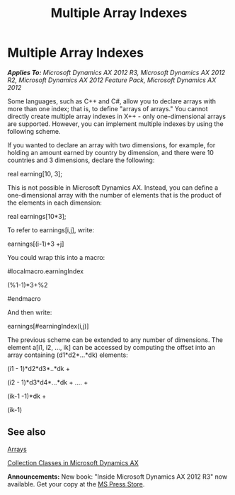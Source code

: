 ﻿---
title: Multiple Array Indexes
TOCTitle: Multiple Array Indexes
ms:assetid: 700e74b9-54b5-45fd-acce-b5ab89b57549
ms:mtpsurl: https://msdn.microsoft.com/en-us/library/Aa673457(v=AX.60)
ms:contentKeyID: 35244881
ms.date: 05/18/2015
mtps_version: v=AX.60
---

# Multiple Array Indexes 


_**Applies To:** Microsoft Dynamics AX 2012 R3, Microsoft Dynamics AX 2012 R2, Microsoft Dynamics AX 2012 Feature Pack, Microsoft Dynamics AX 2012_

Some languages, such as C++ and C\#, allow you to declare arrays with more than one index; that is, to define "arrays of arrays." You cannot directly create multiple array indexes in X++ - only one-dimensional arrays are supported. However, you can implement multiple indexes by using the following scheme.

If you wanted to declare an array with two dimensions, for example, for holding an amount earned by country by dimension, and there were 10 countries and 3 dimensions, declare the following:

real earning\[10, 3\];

This is not possible in Microsoft Dynamics AX. Instead, you can define a one-dimensional array with the number of elements that is the product of the elements in each dimension:

real earnings\[10\*3\];

To refer to earnings\[i,j\], write:

earnings\[(i-1)\*3 +j\]

You could wrap this into a macro:

\#localmacro.earningIndex

(%1-1)\*3+%2

\#endmacro

And then write:

earnings\[\#earningIndex(i,j)\]

The previous scheme can be extended to any number of dimensions. The element a\[i1, i2, ..., ik\] can be accessed by computing the offset into an array containing (d1\*d2\*...\*dk) elements:

(i1 - 1)\*d2\*d3\*..\*dk +

(i2 - 1)\*d3\*d4\*...\*dk + .... +

(ik-1 -1)\*dk +

(ik-1)

## See also

[Arrays](arrays.md)

[Collection Classes in Microsoft Dynamics AX](collection-classes-in-microsoft-dynamics-ax.md)

  
**Announcements:** New book: "Inside Microsoft Dynamics AX 2012 R3" now available. Get your copy at the [MS Press Store](https://www.microsoftpressstore.com/store/inside-microsoft-dynamics-ax-2012-r3-9780735685109).


